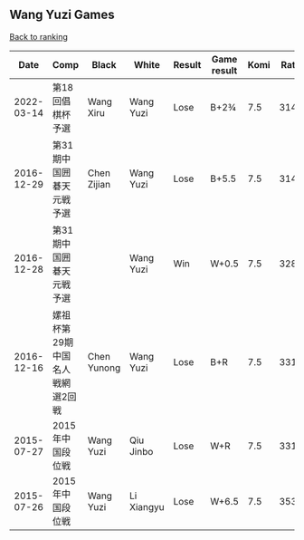 ## Wang Yuzi Games

[Back to ranking](../../index.md)




| **Date** | **Comp** | **Black** | **White** | **Result** | **Game result** | **Komi** | **Rating** | **Diff** | 
| --- | --- | --- | --- | --- | --- | --- | --- | --- |
| 2022-03-14 | 第18回倡棋杯予選 | Wang Xiru | Wang Yuzi | Lose | B+2¾ | 7.5 | 3145.0 | 0.0 | 
| 2016-12-29 | 第31期中国囲碁天元戦予選 | Chen Zijian | Wang Yuzi | Lose | B+5.5 | 7.5 | 3145.0 | -136.0 | 
| 2016-12-28 | 第31期中国囲碁天元戦予選 |  | Wang Yuzi | Win | W+0.5 | 7.5 | 3281.0 | -38.0 | 
| 2016-12-16 | 嫘祖杯第29期中国名人戦網選2回戦 | Chen Yunong | Wang Yuzi | Lose | B+R | 7.5 | 3319.0 | 0.0 | 
| 2015-07-27 | 2015年中国段位戦 | Wang Yuzi | Qiu Jinbo | Lose | W+R | 7.5 | 3319.0 | -214.0 | 
| 2015-07-26 | 2015年中国段位戦 | Wang Yuzi | Li Xiangyu | Lose | W+6.5 | 7.5 | 3533.0 | missing |




